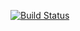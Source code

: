 [![Build Status](https://dev.azure.com/jvwdemo/http-to-eventhub-relay/_apis/build/status/jochenvw.http-to-eventhub-relay?branchName=master)](https://dev.azure.com/jvwdemo/http-to-eventhub-relay/_build/latest?definitionId=58&branchName=master)